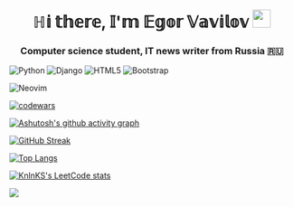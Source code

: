 <h1 align="center">
  ℍ𝕚 𝕥𝕙𝕖𝕣𝕖, 𝕀'𝕞 𝔼𝕘𝕠𝕣 𝕍𝕒𝕧𝕚𝕝𝕠𝕧
  <img src="https://github.com/blackcater/blackcater/raw/main/images/Hi.gif" height="32"/>
</h1>
<h3 align="center">
  Computer science student, IT news writer from Russia 🇷🇺
</h3>

![Python](https://img.shields.io/badge/python-3670A0?style=for-the-badge&logo=python&logoColor=ffdd54)
![Django](https://img.shields.io/badge/django-%23092E20.svg?style=for-the-badge&logo=django&logoColor=white)
![HTML5](https://img.shields.io/badge/html5-%23E34F26.svg?style=for-the-badge&logo=html5&logoColor=white)
![Bootstrap](https://img.shields.io/badge/bootstrap-%23563D7C.svg?style=for-the-badge&logo=bootstrap&logoColor=white)

![Neovim](https://img.shields.io/badge/NeoVim-%2357A143.svg?&style=for-the-badge&logo=neovim&logoColor=white)

[![codewars](https://www.codewars.com/users/Shecspi/badges/large)](https://www.codewars.com/users/Shecspi)

[![Ashutosh's github activity graph](https://github-readme-activity-graph.cyclic.app/graph?username=Shecspi&theme=github-light)](https://github.com/ashutosh00710/github-readme-activity-graph)

[![GitHub Streak](https://streak-stats.demolab.com/?user=Shecspi)](https://git.io/streak-stats)

[![Top Langs](https://github-readme-stats.vercel.app/api/top-langs/?username=Shecspi)](https://github.com/anuraghazra/github-readme-stats)

[![KnlnKS's LeetCode stats](https://leetcode-stats-six.vercel.app/api?username=Shecspi)](https://github.com/KnlnKS/leetcode-stats)

![](https://komarev.com/ghpvc/?username=Shecspi)


<!--
**Shecspi/Shecspi** is a ✨ _special_ ✨ repository because its `README.md` (this file) appears on your GitHub profile.

Here are some ideas to get you started:

- 🔭 I’m currently working on ...
- 🌱 I’m currently learning ...
- 👯 I’m looking to collaborate on ...
- 🤔 I’m looking for help with ...
- 💬 Ask me about ...
- 📫 How to reach me: ...
- 😄 Pronouns: ...
- ⚡ Fun fact: ...
-->
